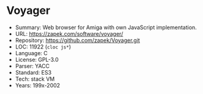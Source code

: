 # Voyager

* Summary:    Web browser for Amiga with own JavaScript implementation.
* URL:        https://zapek.com/software/voyager/
* Repository: https://github.com/zapek/Voyager.git
* LOC:        11922 (`cloc js*`)
* Language:   C
* License:    GPL-3.0
* Parser:     YACC
* Standard:   ES3
* Tech:       stack VM
* Years:      199x-2002
